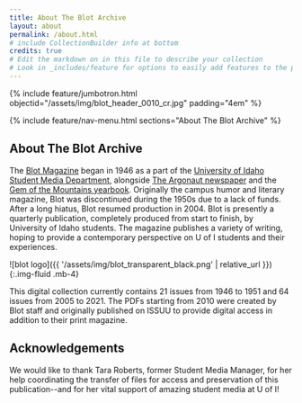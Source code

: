```yaml
---
title: About The Blot Archive
layout: about
permalink: /about.html
# include CollectionBuilder info at bottom
credits: true
# Edit the markdown on in this file to describe your collection
# Look in _includes/feature for options to easily add features to the page
---
```


{% include feature/jumbotron.html objectid="/assets/img/blot_header_0010_cr.jpg" padding="4em" %} 

{% include feature/nav-menu.html sections="About The Blot Archive" %}

## About The Blot Archive

The [Blot Magazine](https://www.blotmagazine.com/) began in 1946 as a part of the [University of Idaho Student Media Department](https://www.uidaho.edu/current-students/student-involvement/student-media), alongside [The Argonaut newspaper](https://www.uiargonaut.com/) and the [Gem of the Mountains yearbook](https://www.lib.uidaho.edu/digital/gem/). Originally the campus humor and literary magazine, Blot was discontinued during the 1950s due to a lack of funds. After a long hiatus, Blot resumed production in 2004. Blot is presently a quarterly publication, completely produced from start to finish, by University of Idaho students. The magazine publishes a variety of writing, hoping to provide a contemporary perspective on U of I students and their experiences.

![blot logo]({{ '/assets/img/blot_transparent_black.png' | relative_url }}){:.img-fluid .mb-4}

This digital collection currently contains 21 issues from 1946 to 1951 and 64 issues from 2005 to 2021. 
The PDFs starting from 2010 were created by Blot staff and originally published on ISSUU to provide digital access in addition to their print magazine.


## Acknowledgements

We would like to thank Tara Roberts, former Student Media Manager, for her help coordinating the transfer of files for access and preservation of this publication--and for her vital support of amazing student media at U of I!
